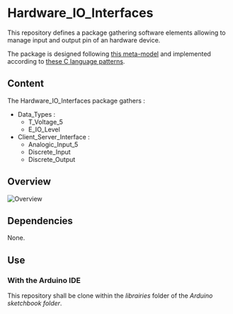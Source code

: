 # Hardware_IO_Interfaces

This repository defines a package gathering software elements allowing to manage input and output
pin of an hardware device.

The package is designed following
[this meta-model](https://github.com/HomeMadeBots/Embedded_Software_Meta_Model) and implemented
according to [these C language
patterns](https://github.com/HomeMadeBots/C-language-patterns-for-Embedded-Software-Meta-Model).

## Content

The Hardware_IO_Interfaces package gathers :
* Data_Types :
  * T_Voltage_5
  * E_IO_Level
* Client_Server_Interface :
  * Analogic_Input_5
  * Discrete_Input
  * Discrete_Output
  
## Overview

![Overview](http://www.plantuml.com/plantuml/proxy?cache=no&src=https://raw.github.com/HomeMadeBots/Hardware_IO_Interfaces/master/doc/overview.puml)

## Dependencies

None.

## Use

### With the Arduino IDE

This repository shall be clone within the _librairies_ folder of the _Arduino sketchbook folder_.